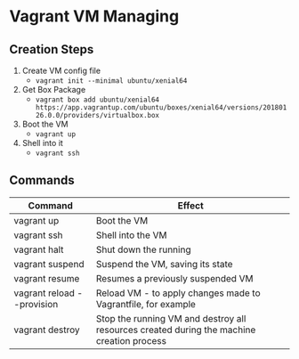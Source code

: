 # Vagrant VM Managing


## Creation Steps

1. Create VM config file
   * `vagrant init --minimal ubuntu/xenial64`
2. Get Box Package
   * `vagrant box add ubuntu/xenial64 https://app.vagrantup.com/ubuntu/boxes/xenial64/versions/20180126.0.0/providers/virtualbox.box`
3. Boot the VM
   * `vagrant up`
4. Shell into it
   * `vagrant ssh`


## Commands

| Command | Effect |
| ----- | ----- |
| vagrant up | Boot the VM |
| vagrant ssh | Shell into the VM |
| vagrant halt | Shut down the running |
| vagrant suspend | Suspend the VM, saving its state |
| vagrant resume | Resumes a previously suspended VM |
| vagrant reload --provision | Reload VM - to apply changes made to Vagrantfile, for example |
| vagrant destroy | Stop the running VM and destroy all resources created during the machine creation process |